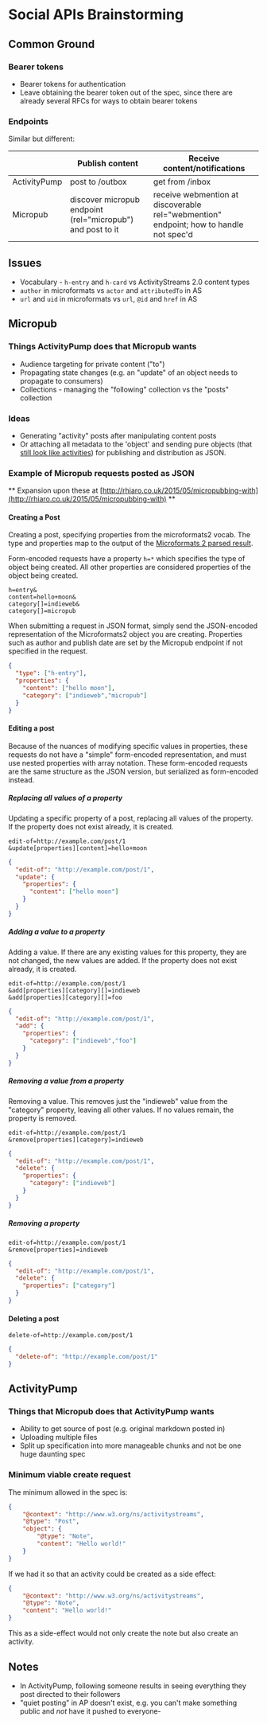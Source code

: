 # Social APIs Brainstorming

## Common Ground

### Bearer tokens
* Bearer tokens for authentication
* Leave obtaining the bearer token out of the spec, since there are already several RFCs for ways to obtain bearer tokens

### Endpoints

Similar but different:

|              | Publish content | Receive content/notifications |
| ------------ | ------- | ------- |
| ActivityPump | post to /outbox | get from /inbox |
| Micropub     | discover micropub endpoint (rel="micropub") and post to it | receive webmention at discoverable rel="webmention" endpoint; how to handle not spec'd |

## Issues

* Vocabulary - `h-entry` and `h-card` vs ActivityStreams 2.0 content types
* `author` in microformats vs `actor` and `attributedTo` in AS
* `url` and `uid` in microformats vs `url`, `@id` and `href` in AS

## Micropub

### Things ActivityPump does that Micropub wants
* Audience targeting for private content ("to")
* Propagating state changes (e.g. an "update" of an object needs to propagate to consumers)
* Collections - managing the "following" collection vs the "posts" collection

### Ideas
* Generating "activity" posts after manipulating content posts
* Or attaching all metadata to the 'object' and sending pure objects (that [still look like activities](http://rhiaro.co.uk/2015/05/micropubbing-with)) for publishing and distribution as JSON.

### Example of Micropub requests posted as JSON

** Expansion upon these at [http://rhiaro.co.uk/2015/05/micropubbing-with](http://rhiaro.co.uk/2015/05/micropubbing-with) **

#### Creating a Post

Creating a post, specifying properties from the microformats2 vocab. The type and properties map to the output of the [Microformats 2 parsed result](http://microformats.org/wiki/microformats2-parsing).

Form-encoded requests have a property `h=*` which specifies the type of object being created. All other properties are considered properties of the object being created.

```
h=entry&
content=hello+moon&
category[]=indieweb&
category[]=micropub
```

When submitting a request in JSON format, simply send the JSON-encoded representation of the Microformats2 object you are creating. Properties such as author and publish date are set by the Micropub endpoint if not specified in the request.

```json
{
  "type": ["h-entry"],
  "properties": {
    "content": ["hello moon"],
    "category": ["indieweb","micropub"]
  }
}
```

#### Editing a post

Because of the nuances of modifying specific values in properties, these requests do not have a "simple" form-encoded representation, and must use nested properties with array notation. These form-encoded requests are the same structure as the JSON version, but serialized as form-encoded instead.

##### Replacing all values of a property

Updating a specific property of a post, replacing all values of the property. If the property does not exist already, it is created.

```
edit-of=http://example.com/post/1
&update[properties][content]=hello+moon
```

```json
{
  "edit-of": "http://example.com/post/1",
  "update": {
    "properties": {
      "content": ["hello moon"]
    }
  }
}
```

##### Adding a value to a property

Adding a value. If there are any existing values for this property, they are not changed, the new values are added. If the property does not exist already, it is created.

```
edit-of=http://example.com/post/1
&add[properties][category][]=indieweb
&add[properties][category][]=foo
```

```json
{
  "edit-of": "http://example.com/post/1",
  "add": {
    "properties": {
      "category": ["indieweb","foo"]
    }
  }
}
```

##### Removing a value from a property

Removing a value. This removes just the "indieweb" value from the "category" property, leaving all other values. If no values remain, the property is removed.

```
edit-of=http://example.com/post/1
&remove[properties][category]=indieweb
```

```json
{
  "edit-of": "http://example.com/post/1",
  "delete": {
    "properties": {
      "category": ["indieweb"]
    }
  }
}
```

##### Removing a property

```
edit-of=http://example.com/post/1
&remove[properties]=indieweb
```

```json
{
  "edit-of": "http://example.com/post/1",
  "delete": {
    "properties": ["category"]
  }
}
```

#### Deleting a post

```
delete-of=http://example.com/post/1
```

```json
{
  "delete-of": "http://example.com/post/1"
}
```


## ActivityPump

### Things that Micropub does that ActivityPump wants

- Ability to get source of post (e.g. original markdown posted in)
- Uploading multiple files
- Split up specification into more manageable chunks and not be one huge daunting spec

### Minimum viable create request

The minimum allowed in the spec is:
```json
{
    "@context": "http://www.w3.org/ns/activitystreams",
    "@type": "Post",
    "object": {
        "@type": "Note",
        "content": "Hello world!"
    }
}
```

If we had it so that an activity could be created as a side effect:
```json
{
    "@context": "http://www.w3.org/ns/activitystreams",
    "@type": "Note",
    "content": "Hello world!"
}
```
This as a side-effect would not only create the note but also create an
activity.

## Notes
* In ActivityPump, following someone results in seeing everything they post directed to their followers
* "quiet posting" in AP doesn't exist, e.g. you can't make something public and *not* have it pushed to everyone- 

